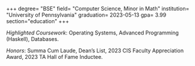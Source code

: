 +++
degree= "BSE"
field= "Computer Science, Minor in Math"
institution= "University of Pennsylvania"
graduation= 2023-05-13
gpa= 3.99
section="education"
+++

*Highlighted Coursework*: Operating Systems, Advanced Programming (Haskell), Databases.

*Honors*: Summa Cum Laude, Dean’s List, 2023 CIS Faculty Appreciation Award, 2023 TA Hall of Fame Inductee.